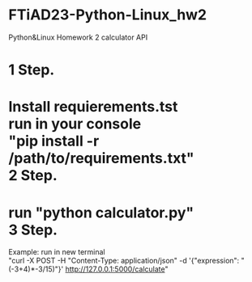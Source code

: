 # FTiAD23-Python-Linux_hw2
Python&amp;Linux Homework 2 calculator API

1 Step. <br>
===========

Install requierements.tst <br>
run in your console <br>
"pip install -r /path/to/requirements.txt" <br>
2 Step. <br>
===========

run "python calculator.py" <br>
3 Step. <br>
===========

Example: run in new terminal <br>
"curl -X POST -H "Content-Type: application/json" -d '{"expression": "(-3+4)*-3/15)"}' http://127.0.0.1:5000/calculate"
